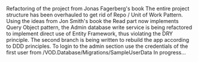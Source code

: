 Refactoring of the project from Jonas Fagerberg's book
The entire project structure has been overhauled to get rid of Repo / Unit of Work Pattern.
Using the ideas from Jon Smith's book the Read part now implements Query Object pattern, 
the Admin database write service is being refactored to implement direct use of Entity Framework, thus 
violating the DRY principle. 
The second branch is being written to rebuild the app according to DDD principles. 
To login to the admin section use the credentials of the first user from /VOD.Database/Migrations/SampleUserData
In progress... 

